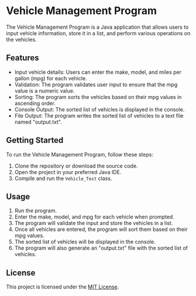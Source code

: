# Vehicle Management Program

The Vehicle Management Program is a Java application that allows users to input vehicle information, store it in a list, and perform various operations on the vehicles.

## Features

- Input vehicle details: Users can enter the make, model, and miles per gallon (mpg) for each vehicle.
- Validation: The program validates user input to ensure that the mpg value is a numeric value.
- Sorting: The program sorts the vehicles based on their mpg values in ascending order.
- Console Output: The sorted list of vehicles is displayed in the console.
- File Output: The program writes the sorted list of vehicles to a text file named "output.txt".

## Getting Started

To run the Vehicle Management Program, follow these steps:

1. Clone the repository or download the source code.
2. Open the project in your preferred Java IDE.
3. Compile and run the `Vehicle_Test` class.

## Usage

1. Run the program.
2. Enter the make, model, and mpg for each vehicle when prompted.
3. The program will validate the input and store the vehicles in a list.
4. Once all vehicles are entered, the program will sort them based on their mpg values.
5. The sorted list of vehicles will be displayed in the console.
6. The program will also generate an "output.txt" file with the sorted list of vehicles.

## License

This project is licensed under the [MIT License](LICENSE).

